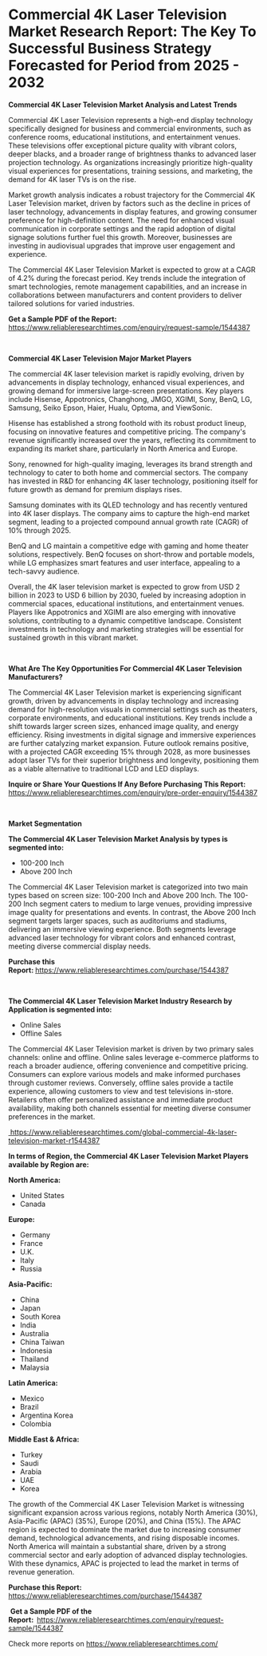 <p><h1>Commercial 4K Laser Television Market Research Report: The Key To Successful Business Strategy Forecasted for Period from 2025 - 2032</h1></p><p><strong>Commercial 4K Laser Television Market Analysis and Latest Trends</strong></p>
<p><p>Commercial 4K Laser Television represents a high-end display technology specifically designed for business and commercial environments, such as conference rooms, educational institutions, and entertainment venues. These televisions offer exceptional picture quality with vibrant colors, deeper blacks, and a broader range of brightness thanks to advanced laser projection technology. As organizations increasingly prioritize high-quality visual experiences for presentations, training sessions, and marketing, the demand for 4K laser TVs is on the rise.</p><p>Market growth analysis indicates a robust trajectory for the Commercial 4K Laser Television market, driven by factors such as the decline in prices of laser technology, advancements in display features, and growing consumer preference for high-definition content. The need for enhanced visual communication in corporate settings and the rapid adoption of digital signage solutions further fuel this growth. Moreover, businesses are investing in audiovisual upgrades that improve user engagement and experience.</p><p>The Commercial 4K Laser Television Market is expected to grow at a CAGR of 4.2% during the forecast period. Key trends include the integration of smart technologies, remote management capabilities, and an increase in collaborations between manufacturers and content providers to deliver tailored solutions for varied industries.</p></p>
<p><strong>Get a Sample PDF of the Report:&nbsp;</strong> <a href="https://www.reliableresearchtimes.com/enquiry/request-sample/1544387?utm_campaign=2201&utm_medium=2&utm_source=Github&utm_content=ia&utm_term=05042025&utm_id=commercial-4k-laser-television">https://www.reliableresearchtimes.com/enquiry/request-sample/1544387</a></p>
<p>&nbsp;</p>
<p><strong>Commercial 4K Laser Television Major Market Players</strong></p>
<p><p>The commercial 4K laser television market is rapidly evolving, driven by advancements in display technology, enhanced visual experiences, and growing demand for immersive large-screen presentations. Key players include Hisense, Appotronics, Changhong, JMGO, XGIMI, Sony, BenQ, LG, Samsung, Seiko Epson, Haier, Hualu, Optoma, and ViewSonic.</p><p>Hisense has established a strong foothold with its robust product lineup, focusing on innovative features and competitive pricing. The company's revenue significantly increased over the years, reflecting its commitment to expanding its market share, particularly in North America and Europe.</p><p>Sony, renowned for high-quality imaging, leverages its brand strength and technology to cater to both home and commercial sectors. The company has invested in R&D for enhancing 4K laser technology, positioning itself for future growth as demand for premium displays rises.</p><p>Samsung dominates with its QLED technology and has recently ventured into 4K laser displays. The company aims to capture the high-end market segment, leading to a projected compound annual growth rate (CAGR) of 10% through 2025. </p><p>BenQ and LG maintain a competitive edge with gaming and home theater solutions, respectively. BenQ focuses on short-throw and portable models, while LG emphasizes smart features and user interface, appealing to a tech-savvy audience.</p><p>Overall, the 4K laser television market is expected to grow from USD 2 billion in 2023 to USD 6 billion by 2030, fueled by increasing adoption in commercial spaces, educational institutions, and entertainment venues. Players like Appotronics and XGIMI are also emerging with innovative solutions, contributing to a dynamic competitive landscape. Consistent investments in technology and marketing strategies will be essential for sustained growth in this vibrant market.</p></p>
<p>&nbsp;</p>
<p><strong>What Are The Key Opportunities For Commercial 4K Laser Television Manufacturers?</strong></p>
<p><p>The Commercial 4K Laser Television market is experiencing significant growth, driven by advancements in display technology and increasing demand for high-resolution visuals in commercial settings such as theaters, corporate environments, and educational institutions. Key trends include a shift towards larger screen sizes, enhanced image quality, and energy efficiency. Rising investments in digital signage and immersive experiences are further catalyzing market expansion. Future outlook remains positive, with a projected CAGR exceeding 15% through 2028, as more businesses adopt laser TVs for their superior brightness and longevity, positioning them as a viable alternative to traditional LCD and LED displays.</p></p>
<p><strong>Inquire or Share Your Questions If Any Before Purchasing This Report:</strong> <a href="https://www.reliableresearchtimes.com/enquiry/pre-order-enquiry/1544387?utm_campaign=2201&utm_medium=2&utm_source=Github&utm_content=ia&utm_term=05042025&utm_id=commercial-4k-laser-television">https://www.reliableresearchtimes.com/enquiry/pre-order-enquiry/1544387</a></p>
<p>&nbsp;</p>
<p><strong>Market Segmentation</strong></p>
<p><strong>The Commercial 4K Laser Television Market Analysis by types is segmented into:</strong></p>
<p><ul><li>100-200 Inch</li><li>Above 200 Inch</li></ul></p>
<p><p>The Commercial 4K Laser Television market is categorized into two main types based on screen size: 100-200 Inch and Above 200 Inch. The 100-200 Inch segment caters to medium to large venues, providing impressive image quality for presentations and events. In contrast, the Above 200 Inch segment targets larger spaces, such as auditoriums and stadiums, delivering an immersive viewing experience. Both segments leverage advanced laser technology for vibrant colors and enhanced contrast, meeting diverse commercial display needs.</p></p>
<p><strong>Purchase this Report:&nbsp;</strong><a href="https://www.reliableresearchtimes.com/purchase/1544387?utm_campaign=2201&utm_medium=2&utm_source=Github&utm_content=ia&utm_term=05042025&utm_id=commercial-4k-laser-television">https://www.reliableresearchtimes.com/purchase/1544387</a></p>
<p>&nbsp;</p>
<p><strong>The Commercial 4K Laser Television Market Industry Research by Application is segmented into:</strong></p>
<p><ul><li>Online Sales</li><li>Offline Sales</li></ul></p>
<p><p>The Commercial 4K Laser Television market is driven by two primary sales channels: online and offline. Online sales leverage e-commerce platforms to reach a broader audience, offering convenience and competitive pricing. Consumers can explore various models and make informed purchases through customer reviews. Conversely, offline sales provide a tactile experience, allowing customers to view and test televisions in-store. Retailers often offer personalized assistance and immediate product availability, making both channels essential for meeting diverse consumer preferences in the market.</p></p>
<p><a href="https://www.reliableresearchtimes.com/global-commercial-4k-laser-television-market-r1544387?utm_campaign=2201&utm_medium=2&utm_source=Github&utm_content=ia&utm_term=05042025&utm_id=commercial-4k-laser-television">&nbsp;https://www.reliableresearchtimes.com/global-commercial-4k-laser-television-market-r1544387</a></p>
<p><strong>In terms of Region, the Commercial 4K Laser Television Market Players available by Region are:</strong></p>
<p>
    <p> <strong> North America: </strong>
        <ul>
            <li>United States</li>
            <li>Canada</li>
        </ul>
        </p> 
    <p> <strong> Europe: </strong>
        <ul>
            <li>Germany</li>
            <li>France</li>
            <li>U.K.</li>
            <li>Italy</li>
            <li>Russia</li>
        </ul>
        </p> 
    <p> <strong> Asia-Pacific: </strong>
        <ul>
            <li>China</li>
            <li>Japan</li>
            <li>South Korea</li>
            <li>India</li>
            <li>Australia</li>
            <li>China Taiwan</li>
            <li>Indonesia</li>
            <li>Thailand</li>
            <li>Malaysia</li>
        </ul>
        </p> 
    <p> <strong> Latin America: </strong>
        <ul>
            <li>Mexico</li>
            <li>Brazil</li>
            <li>Argentina Korea</li>
            <li>Colombia</li>
        </ul>
        </p> 
    <p> <strong> Middle East & Africa: </strong>
        <ul>
            <li>Turkey</li>
            <li>Saudi</li>
            <li>Arabia</li>
            <li>UAE</li>
            <li>Korea</li>
        </ul>
    </p>
    </p>
<p><p>The growth of the Commercial 4K Laser Television Market is witnessing significant expansion across various regions, notably North America (30%), Asia-Pacific (APAC) (35%), Europe (20%), and China (15%). The APAC region is expected to dominate the market due to increasing consumer demand, technological advancements, and rising disposable incomes. North America will maintain a substantial share, driven by a strong commercial sector and early adoption of advanced display technologies. With these dynamics, APAC is projected to lead the market in terms of revenue generation.</p></p>
<p><strong>Purchase this Report: </strong><a href="https://www.reliableresearchtimes.com/purchase/1544387?utm_campaign=2201&utm_medium=2&utm_source=Github&utm_content=ia&utm_term=05042025&utm_id=commercial-4k-laser-television">https://www.reliableresearchtimes.com/purchase/1544387</a></p>
<p>&nbsp;<strong>Get a Sample PDF of the Report:&nbsp;&nbsp;</strong><a href="https://www.reliableresearchtimes.com/enquiry/request-sample/1544387?utm_campaign=2201&utm_medium=2&utm_source=Github&utm_content=ia&utm_term=05042025&utm_id=commercial-4k-laser-television">https://www.reliableresearchtimes.com/enquiry/request-sample/1544387</a></p>
<p><strong></strong></p>
<p>Check more reports on <a href="https://www.reliableresearchtimes.com/?utm_campaign=2201&utm_medium=2&utm_source=Github&utm_content=ia&utm_term=05042025&utm_id=commercial-4k-laser-television">https://www.reliableresearchtimes.com/</a></p>